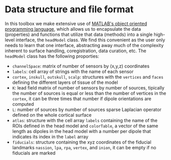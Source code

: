 # Data structure and file format
In this toolbox we make extensive use of [MATLAB's object oriented programming language](https://www.mathworks.com/discovery/object-oriented-programming.html), which allows us to encapsulate the data (properties) and functions that utilize that data (methods) into a single high-level  interface, the `headModel` class. We find this convenient as the user only needs to learn that one interface, abstracting away much of the complexity inherent to surface handling, coregistration, data curation, etc. The `headModel` class has the following proporties:

* `channelSpace`: matrix of number of sensors by (x,y,z) coordinates
* `labels`:  cell array of strings with the name of each sensor
* `cortex`, `inskull`, `outskull`, `scalp`: structures with the `vertices` and `faces` defining the different layers of tissue of the model
* `K`: lead field matrix of number of sensors by number of sources, tipically the number of sources is equal or less than the number of vertices in the `cortex`, it can be three times that number if dipole orientations are computed
* `L`: number of sources by number of sources sparse Laplacian operator defined on the whole cortical surface
* `atlas`: structure with the cell array `labels` containing the name of the ROIs defined in the head model and `colorTable`, a vector of the same length as dipoles in the head model with a number per dipole that indicates its index in the `label` array
* `fiducials`: structure containing the xyz coordinates of the fiducial landmarks `nassion`, `lpa`, `rpa`, `vertex`, and `inion`, it can be empty if no fiducials are marked